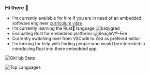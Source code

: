 ### Hi there 👋


- I’m currently available for hire if you are in need of an embedded software engineer [curriculum vitae](https://kristof-kiekens.netlify.app/)
- I’m currently learning the Rust🦀 language ![babygrad](https://github.com/KrisJe/babygrad)
- Evaluating Rust for embedded platforms ![BeagleV®-Fire](https://www.beagleboard.org/boards/beaglev-fire)
- Currently switching over from VSCode to Zed as prefered editor
- I’m looking for help with finding people who would be interested in introducing Rust into there embedded app.


<!--
**KrisJe/KrisJe** is a ✨ _special_ ✨ repository because its `README.md` (this file) appears on your GitHub profile.

Here are some ideas to get you started:

- 🔭 I’m currently working on ...
- 🌱 I’m currently learning ...
- 👯 I’m looking to collaborate on ...
- 🤔 I’m looking for help with ...
- 💬 Ask me about ...
- 📫 How to reach me: ...
- 😄 Pronouns: ...
- ⚡ Fun fact: ...
-->

![GitHub Stats](https://github-readme-stats.vercel.app/api?username=KrisJe&theme=radical)

![Top Languages](https://github-readme-stats.vercel.app/api/top-langs/?username=KrisJe&theme=radical&langs_count=10)

